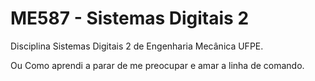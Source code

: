 # ME587 - Sistemas Digitais 2

Disciplina Sistemas Digitais 2 de Engenharia Mecânica UFPE.

Ou Como aprendi a parar de me preocupar e amar a linha de comando.
